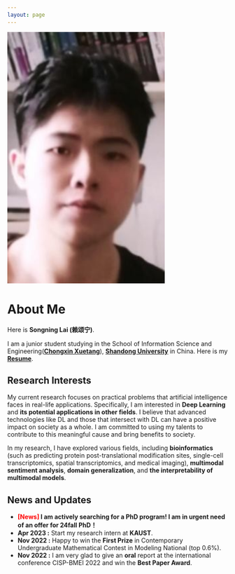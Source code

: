```yaml
---
layout: page
---
```

<!-- 
<img src="./1156.jpg" class="floatpic" width="360" height="574"> -->

<img src="./songninglai.png" class="floatpic" width="360" height="574">

# About Me

Here is **Songning Lai (赖颂宁)**.

I am a junior student studying in the School of Information Science and Engineering([**Chongxin Xuetang**](https://baike.baidu.com/item/%E5%B1%B1%E4%B8%9C%E5%A4%A7%E5%AD%A6%E5%B4%87%E6%96%B0%E5%AD%A6%E5%A0%82/20809738?fr=aladdin)), [**Shandong University**](https://www.sdu.edu.cn/) in China. Here is my [**Resume**](/file/个人简历_赖颂宁.pdf).

## Research Interests

My current research focuses on practical problems that artificial intelligence faces in real-life applications. Specifically, I am interested in **Deep Learning** and **its potential applications in other fields**. I believe that advanced technologies like DL and those that intersect with DL can have a positive impact on society as a whole. I am committed to using my talents to contribute to this meaningful cause and bring benefits to society.

In my research, I have explored various fields, including **bioinformatics** (such as predicting protein post-translational modification sites, single-cell transcriptomics, spatial transcriptomics, and medical imaging), **multimodal sentiment analysis**, **domain generalization**, and **the interpretability of multimodal models**.

## News and Updates

- **<font color='red'>[News]</font> I am actively searching for a PhD program! I am in urgent need of an offer for 24fall PhD！**
- **Apr 2023 :** Start my research intern at **KAUST**.
- **Nov 2022 :** Happy to win the **First Prize** in Contemporary Undergraduate Mathematical Contest in Modeling National (top 0.6%).
- **Nov 2022 :** I am very glad to give an **oral** report at the international conference CISP-BMEI 2022 and win the **Best Paper Award**.

